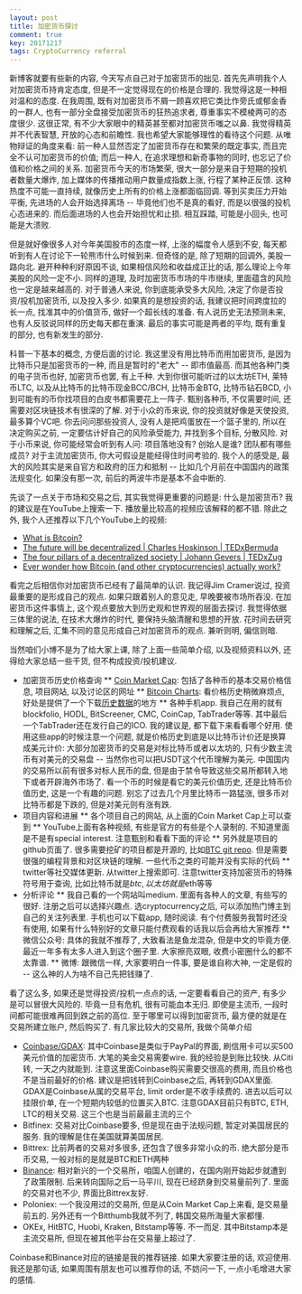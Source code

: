 ```yaml
---
layout: post
title: 加密货币探讨
comment: true
key: 20171217
tags: CryptoCurrency referral
---
```


新博客就要有些新的内容, 今天写点自己对于加密货币的拙见. 首先先声明我个人对加密货币持肯定态度, 但是不一定觉得现在的价格是合理的. 我觉得这是一种相对温和的态度. 在我周围, 既有对加密货币不屑一顾喜欢把它类比作旁氏或郁金香的一群人, 也有一部分全盘接受加密货币的狂热追求者, 尊重事实不模棱两可的态度很少. 这很正常, 有不少大家眼中的精英甚至都对加密货币嗤之以鼻. 我觉得精英并不代表智慧, 开放的心态和前瞻性. 我也希望大家能够理性的看待这个问题. 从唯物辩证的角度来看: 前一种人显然否定了加密货币存在和繁荣的既定事实, 而且完全不认可加密货币的价值; 而后一种人, 在追求理想和新奇事物的同时, 也忘记了价值和价格之间的关系. 加密货币今天的市场繁荣, 很大一部分是来自于短期的投机者数量大爆炸, 加上媒体的传播推动用户数量成指数上涨, 行程了某种正反馈. 这种热度不可能一直持续, 就像历史上所有的价格上涨都面临回调. 等到买卖压力开始平衡, 先进场的人会开始选择离场 -- 毕竟他们也不是真的看好, 而是以很强的投机心态进来的. 而后面进场的人也会开始担忧和止损. 相互踩踏, 可能是小回头, 也可能是大溃败.


但是就好像很多人对今年美国股市的态度一样, 上涨的幅度令人感到不安, 每天都听到有人在讨论下一轮熊市什么时候到来. 但奇怪的是, 除了短期的回调外, 美股一路向北. 避开种种利好原因不谈, 如果相信风险和收益成正比的话, 那么理论上今年美股的风险一定不小. 同样的道理, 及时加密货币市场的牛市继续, 里面蕴含的风险也一定是越来越高的. 对于普通人来说, 你到底能承受多大风险, 决定了你是否投资/投机加密货币, 以及投入多少. 如果真的是想投资的话, 我建议把时间跨度拉的长一点, 找准其中的价值货币, 做好一个超长线的准备. 有人说历史无法预测未来, 也有人反驳说同样的历史每天都在重演. 最后的事实可能是两者的平均, 既有重复的部分, 也有新发生的部分.


科普一下基本的概念, 方便后面的讨论. 我这里没有用比特币而用加密货币, 是因为比特币只是加密货币的一种, 而且是暂时的"老大" -- 即市值最高. 而其他各种门类的电子货币也好, 加密货币也罢, 有上千种. 大到你很可能听过的以太坊ETH, 莱特币LTC, 以及从比特币的比特币现金BCC/BCH, 比特币金BTG, 比特币钻石BCD, 小到可能有的币你找项目的白皮书都需要花上一阵子. 甄别各种币, 不仅需要时间, 还需要对区块链技术有很深的了解. 对于小众的币来说, 你的投资就好像是天使投资, 最多算个VC吧. 你去问问那些投资人, 没有人是把鸡蛋放在一个篮子里的, 所以在决定购买之前, 一定要估计好自己的风险承受能力, 并找到多个目标, 分散风险. 对于小币来说, 你可能经常会听到有人问: 项目落地没有? 创始人是谁? 团队都有哪些成员? 对于主流加密货币, 你大可假设是能经得住时间考验的. 我个人的感受是, 最大的风险其实是来自官方和政府的压力和抵制 -- 比如几个月前在中国国内的政策法规变化. 如果没有那一次, 前后的两波牛市是基本不会中断的.


先谈了一点关于市场和交易之后, 其实我觉得更重要的问题是: 什么是加密货币? 我的建议是在YouTube上搜索一下. 播放量比较高的视频应该解释的都不错. 除此之外, 我个人还推荐以下几个YouTube上的视频:
- [What is Bitcoin?][SirajRaval]
- [The future will be decentralized | Charles Hoskinson | TEDxBermuda][CharlesHoskinson]
- [The four pillars of a decentralized society | Johann Gevers | TEDxZug][JohannGevers]
- [Ever wonder how Bitcoin (and other cryptocurrencies) actually work?][3blue1brown]


看完之后相信你对加密货币已经有了最简单的认识. 我记得Jim Cramer说过, 投资最重要的是形成自己的观点. 如果只跟着别人的意见走, 早晚要被市场所吞没. 在加密货币这件事情上, 这个观点要放大到历史观和世界观的层面去探讨. 我觉得依据三体里的说法, 在技术大爆炸的时代, 要保持头脑清醒和思想的开放. 花时间去研究和理解之后, 汇集不同的意见形成自己对加密货币的观点. 兼听则明, 偏信则暗.


当然咱们小博不是为了给大家上课, 除了上面一些简单介绍, 以及视频资料以外, 还得给大家总结一些干货, 但不构成投资/投机建议. 
* 加密货币历史价格查询
** [Coin Market Cap][coinmarketcap]: 包括了各种币的基本交易价格信息, 项目网站, 以及讨论区的网址
** [Bitcoin Charts][bitcoincharts]: 看价格历史稍微麻烦点, 好处是提供了一个下载[历史数据][bitcoinchartsdata]的地方
** 各种手机app. 我自己在用的就有blockfolio, HODL, BitScreener, CMC, CoinCap, TabTrader等等. 其中最后一个TabTrader还在发行自己的ICO. 我的建议是, 都下载下来看看哪个好用. 使用这些app的时候注意一个问题, 就是价格历史到底是以比特币计价还是换算成美元计价: 大部分加密货币的交易是对标比特币或者以太坊的, 只有少数主流币有对美元的交易盘 -- 当然你也可以把USDT这个代币理解为美元. 中国国内的交易所以前有很多对标人民币的盘, 但是由于禁令导致这些交易所都转入地下或者开辟海外市场了. 看一个币的时候是看它的美元价值历史, 还是比特币价值历史, 这是一个有趣的问题. 别忘了过去几个月里比特币一路猛涨, 很多币对比特币都是下跌的, 但是对美元则有涨有跌.
* 项目内容和进展
** 各个项目自己的网站, 从上面的Coin Market Cap上可以查到
** YouTube上面有各种视频, 有些是官方的有些是个人录制的. 不知道里面是不是有special interest. 注意甄别和看看下面的评论
** 另外就是项目的github页面了. 很多需要挖矿的项目都是开源的, 比如[BTC git repo][bitcoingithub]. 但是需要很强的编程背景和对区块链的理解. 一些代币之类的可能并没有实际的代码
** twitter等社交媒体更新. 从twitter上搜索即可. 注意twitter支持加密货币的特殊符号用于查询, 比如比特币就是$btc, 以太坊就是$eth等等
* 分析评论
** 我自己看的一个网站叫medium. 里面有各种人的文章, 有些写的很好. 注册之后可以选择兴趣点. 选cryptocurrency之后, 可以添加热门博主到自己的关注列表里. 手机也可以下载app, 随时阅读. 有个付费服务我暂时还没有使用, 如果有什么特别好的文章只能付费观看的话我以后会再给大家推荐
** 微信公众号: 具体的我就不推荐了, 大致看法是鱼龙混杂, 但是中文的毕竟方便. 最近一年多有太多人进入到这个圈子里. 大家擦亮双眼, 收费小密圈什么的都不太靠谱.
** 微博: 跟微信一样, 大家要明白一件事, 要是谁自称大神, 一定是假的 -- 这么神的人为啥不自己先把钱赚了.


看了这么多, 如果还是觉得投资/投机一点点的话, 一定要看看自己的资产, 有多少是可以冒很大风险的. 毕竟一旦有危机, 很有可能血本无归. 即使是主流币, 一段时间都可能很难再回到跌之前的高位. 至于哪里可以得到加密货币, 最方便的就是在交易所建立账户, 然后购买了. 有几家比较大的交易所, 我做个简单介绍
* [Coinbase/GDAX][coinbase]: 其中Coinbase是类似于PayPal的界面, 刷信用卡可以买500美元价值的加密货币. 大笔的美金交易需要wire. 我的经验是到账比较快. 从Citi转, 一天之内就能到. 注意这里面Coinbase购买需要交很高的费用, 而且价格也不是当前最好的价格. 建议是把钱转到Coinbase之后, 再转到GDAX里面. GDAX是Coinbase从属的交易平台, limit order是不收手续费的. 进去以后可以挂限价单, 在一个短期内较低的位置买入BTC. 注意GDAX目前只有BTC, ETH, LTC的相关交易. 这三个也是当前最最主流的三个
* Bitfinex: 交易对比Coinbase要多, 但是现在由于法规问题, 暂定对美国居民的服务. 我的理解是住在美国就算美国居民.
* Bittrex: 比前两者的交易对多很多, 还包含了很多非常小众的币. 绝大部分是币币交易, 一般对标的是就是BTC和ETH两种
* [Binance][binance]: 相对新兴的一个交易所，咱国人创建的，在国内刚开始起步就遭到了政策限制. 后来转向国际之后一马平川, 现在已经跻身到交易量前列了. 里面的交易对也不少, 界面比Bittrex友好.
* Poloniex: 一个我没用过的交易所, 但是从Coin Market Cap上来看, 是交易量前五的. 另外还有一个Bitthumb我就不列了, 韩国交易所海量大家都懂.
* OKEx, HitBTC, Huobi, Kraken, Bitstamp等等. 不一而足. 其中Bitstamp本是主流交易所, 但现在被其他平台在交易量上超过了.


Coinbase和Binance对应的链接是我的推荐链接. 如果大家要注册的话, 欢迎使用. 我还是那句话, 如果周围有朋友也可以推荐你的话, 不妨问一下, 一点小毛增进大家的感情.


[CharlesHoskinson]: https://www.youtube.com/watch?v=97ufCT6lQcY
[JohannGevers]: https://www.youtube.com/watch?v=8oeiOeDq_Nc
[SirajRaval]: https://www.youtube.com/watch?v=nVFDZsxOMRg
[3blue1brown]: https://www.youtube.com/watch?v=bBC-nXj3Ng4&t=241s
[coinbase]: https://www.coinbase.com/join/5959bb7110351d00bd6f6530 
[binance]: https://www.binance.com/?ref=10137936
[coinmarketcap]: https://coinmarketcap.com/
[bitcoingithub]: https://github.com/bitcoin/bitcoin
[bitcoincharts]: https://bitcoincharts.com
[bitcoinchartsdata]: https://api.bitcoincharts.com/v1/csv/



